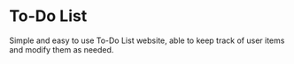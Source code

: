 # To-Do List

Simple and easy to use To-Do List website, able to keep track of user items and modify them as needed.
